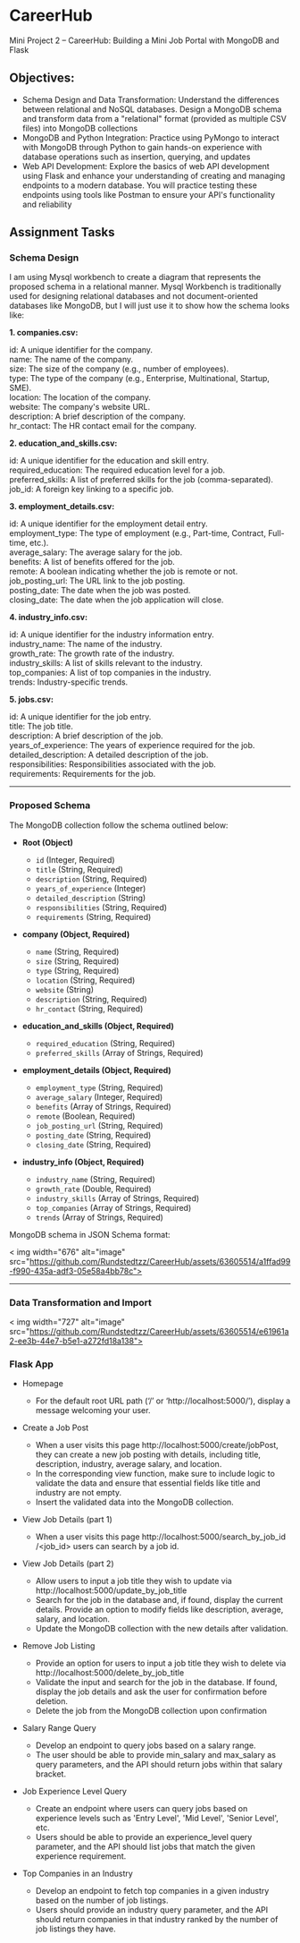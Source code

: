 # CareerHub
Mini Project 2 – CareerHub: Building a Mini Job Portal with MongoDB and Flask

## Objectives: 
- Schema Design and Data Transformation: Understand the differences between relational and NoSQL databases. Design a MongoDB schema and transform data from a "relational" format (provided as multiple CSV files) into MongoDB collections
- MongoDB and Python Integration: Practice using PyMongo to interact with MongoDB through Python to gain hands-on experience with database operations such as insertion, querying, and updates
- Web API Development: Explore the basics of web API development using Flask and enhance your understanding of creating and managing endpoints to a modern database. You will practice testing these endpoints using tools like Postman to ensure your API's functionality and reliability

## Assignment Tasks
### Schema Design
I am using Mysql workbench to create a diagram that represents the proposed schema in a relational manner. Mysql Workbench is traditionally used for designing relational databases and not document-oriented databases like MongoDB, but I will just use it to show how the schema looks like:

**1. companies.csv:**

id: A unique identifier for the company. <br>
name: The name of the company. <br>
size: The size of the company (e.g., number of employees).<br>
type: The type of the company (e.g., Enterprise, Multinational, Startup, SME).<br>
location: The location of the company.<br>
website: The company's website URL.<br>
description: A brief description of the company.<br>
hr_contact: The HR contact email for the company.<br>

**2. education_and_skills.csv:**

id: A unique identifier for the education and skill entry.<br>
required_education: The required education level for a job.<br>
preferred_skills: A list of preferred skills for the job (comma-separated).<br>
job_id: A foreign key linking to a specific job.<br>

**3. employment_details.csv:**

id: A unique identifier for the employment detail entry.<br>
employment_type: The type of employment (e.g., Part-time, Contract, Full-time, etc.).<br>
average_salary: The average salary for the job.<br>
benefits: A list of benefits offered for the job.<br>
remote: A boolean indicating whether the job is remote or not.<br>
job_posting_url: The URL link to the job posting.<br>
posting_date: The date when the job was posted.<br>
closing_date: The date when the job application will close.<br>

**4. industry_info.csv:**

id: A unique identifier for the industry information entry.<br>
industry_name: The name of the industry.<br>
growth_rate: The growth rate of the industry.<br>
industry_skills: A list of skills relevant to the industry.<br>
top_companies: A list of top companies in the industry.<br>
trends: Industry-specific trends.<br>

**5. jobs.csv:**

id: A unique identifier for the job entry.<br>
title: The job title.<br>
description: A brief description of the job.<br>
years_of_experience: The years of experience required for the job.<br>
detailed_description: A detailed description of the job.<br>
responsibilities: Responsibilities associated with the job.<br>
requirements: Requirements for the job.<br>

******************
### Proposed Schema

The MongoDB collection follow the schema outlined below:

- **Root (Object)**
  - `id` (Integer, Required)
  - `title` (String, Required)
  - `description` (String, Required)
  - `years_of_experience` (Integer)
  - `detailed_description` (String)
  - `responsibilities` (String, Required)
  - `requirements` (String, Required)

- **company (Object, Required)**
  - `name` (String, Required)
  - `size` (String, Required)
  - `type` (String, Required)
  - `location` (String, Required)
  - `website` (String)
  - `description` (String, Required)
  - `hr_contact` (String, Required)

- **education_and_skills (Object, Required)**
  - `required_education` (String, Required)
  - `preferred_skills` (Array of Strings, Required)

- **employment_details (Object, Required)**
  - `employment_type` (String, Required)
  - `average_salary` (Integer, Required)
  - `benefits` (Array of Strings, Required)
  - `remote` (Boolean, Required)
  - `job_posting_url` (String, Required)
  - `posting_date` (String, Required)
  - `closing_date` (String, Required)

- **industry_info (Object, Required)**
  - `industry_name` (String, Required)
  - `growth_rate` (Double, Required)
  - `industry_skills` (Array of Strings, Required)
  - `top_companies` (Array of Strings, Required)
  - `trends` (Array of Strings, Required)

MongoDB schema in JSON Schema format:<br>

< img width="676" alt="image" src="https://github.com/Rundstedtzz/CareerHub/assets/63605514/a1ffad99-f990-435a-adf3-05e58a4bb78c">

*******************

### Data Transformation and Import
< img width="727" alt="image" src="https://github.com/Rundstedtzz/CareerHub/assets/63605514/e61961a2-ee3b-44e7-b5e1-a272fd18a138"> <br>



### Flask App

- Homepage
  - For the default root URL path (‘/’ or ‘http://localhost:5000/’), display a message welcoming your user.


- Create a Job Post
  - When a user visits this page http://localhost:5000/create/jobPost, they can create a new job posting with details, including title, description, industry, average salary, and location.
  - In the corresponding view function, make sure to include logic to validate the data and ensure that essential fields like title and industry are not empty.
  - Insert the validated data into the MongoDB collection.

- View Job Details (part 1)
  - When a user visits this page http://localhost:5000/search_by_job_id /<job_id> users can search by a job id.

- View Job Details (part 2)
  - Allow users to input a job title they wish to update via http://localhost:5000/update_by_job_title
  - Search for the job in the database and, if found, display the current details. Provide an option to modify fields like description, average, salary, and location.
  - Update the MongoDB collection with the new details after validation.
 
- Remove Job Listing
  - Provide an option for users to input a job title they wish to delete via http://localhost:5000/delete_by_job_title
  - Validate the input and search for the job in the database. If found, display the job details and ask the user for confirmation before deletion.
  - Delete the job from the MongoDB collection upon confirmation
 
- Salary Range Query
  - Develop an endpoint to query jobs based on a salary range.
  - The user should be able to provide min_salary and max_salary as query parameters, and the API should return jobs within that salary bracket.

- Job Experience Level Query
  - Create an endpoint where users can query jobs based on experience levels such as 'Entry Level', 'Mid Level', 'Senior Level', etc. 
  - Users should be able to provide an experience_level query parameter, and the API should list jobs that match the given experience requirement.

- Top Companies in an Industry
  - Develop an endpoint to fetch top companies in a given industry based on the number of job listings.
  - Users should provide an industry query parameter, and the API should return companies in that industry ranked by the number of job listings they have.
